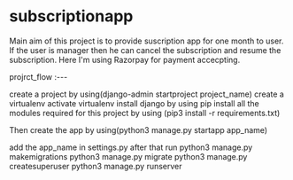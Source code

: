 # subscriptionapp

Main aim of this project is to provide suscription app for one month to user.
If the user is manager then he can cancel the subscription and resume the subscription.
Here I'm using Razorpay for payment accecpting.

projrct_flow :---

create a project by using(django-admin startproject project_name)
create a virtualenv
activate virtualenv
install django by using pip
install all the modules required for this project by using (pip3 install -r requirements.txt)

Then create the app by using(python3 manage.py startapp app_name)

add the app_name in settings.py 
after that run
python3 manage.py makemigrations
python3 manage.py migrate
python3 manage.py createsuperuser
python3 manage.py runserver

